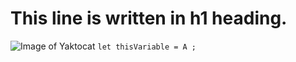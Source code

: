 # <h1> This line is written in h1 heading.</h1>
![Image of Yaktocat](https://octodex.github.com/images/yaktocat.png)
`let thisVariable = A ;`
